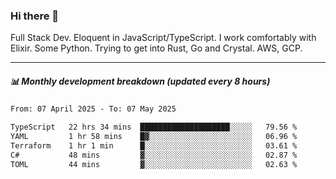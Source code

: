 ### Hi there 👋

Full Stack Dev. Eloquent in JavaScript/TypeScript. I work comfortably with Elixir. Some Python. Trying to get into Rust, Go and Crystal. AWS, GCP.

***

##### 📊 Monthly development breakdown (updated every 8 hours)

<!--START_SECTION:waka-->

```txt
From: 07 April 2025 - To: 07 May 2025

TypeScript   22 hrs 34 mins  ████████████████████░░░░░   79.56 %
YAML         1 hr 58 mins    █▓░░░░░░░░░░░░░░░░░░░░░░░   06.96 %
Terraform    1 hr 1 min      █░░░░░░░░░░░░░░░░░░░░░░░░   03.61 %
C#           48 mins         ▓░░░░░░░░░░░░░░░░░░░░░░░░   02.87 %
TOML         44 mins         ▓░░░░░░░░░░░░░░░░░░░░░░░░   02.63 %
```

<!--END_SECTION:waka-->

